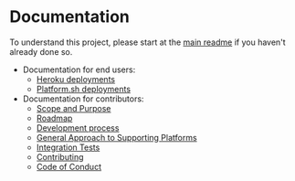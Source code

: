 Documentation
===

To understand this project, please start at the [main readme](../README.md) if you haven't already done so.

- Documentation for end users:
    - [Heroku deployments](heroku_deployments.md)
    - [Platform.sh deployments](platformsh_deployments.md)
- Documentation for contributors:
    - [Scope and Purpose](scope_purpose.md)
    - [Roadmap](roadmap.md)
    - [Development process](development_process.md)
    - [General Approach to Supporting Platforms](supporting_platforms.md)
    - [Integration Tests](integration_tests.md)
    - [Contributing](contributing.md)
    - [Code of Conduct](code_of_conduct.md)
